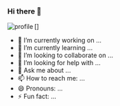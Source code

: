 ### Hi there 👋
[<img align="left" alt="profile" src="https://www.google.com/search?q=%D0%BF%D0%B8%D0%BA%D0%B0%D1%87%D1%83&sxsrf=ALeKk01h8GIXG3JZbUy8dm5kDS64PDhzPw:1622480006114&source=lnms&tbm=isch&sa=X&ved=2ahUKEwj6-6yDsfTwAhXjl4sKHR1IBBwQ_AUoAXoECAEQAw&biw=2048&bih=1006#imgrc=6oC9J7C0fEWaVM">]
<!--
**skorkin/skorkin** is a ✨ _special_ ✨ repository because its `README.md` (this file) appears on your GitHub profile.

Here are some ideas to get you started:
-->
- 🔭 I’m currently working on ...
- 🌱 I’m currently learning ...
- 👯 I’m looking to collaborate on ...
- 🤔 I’m looking for help with ...
- 💬 Ask me about ...
- 📫 How to reach me: ...
- 😄 Pronouns: ...
- ⚡ Fun fact: ...
